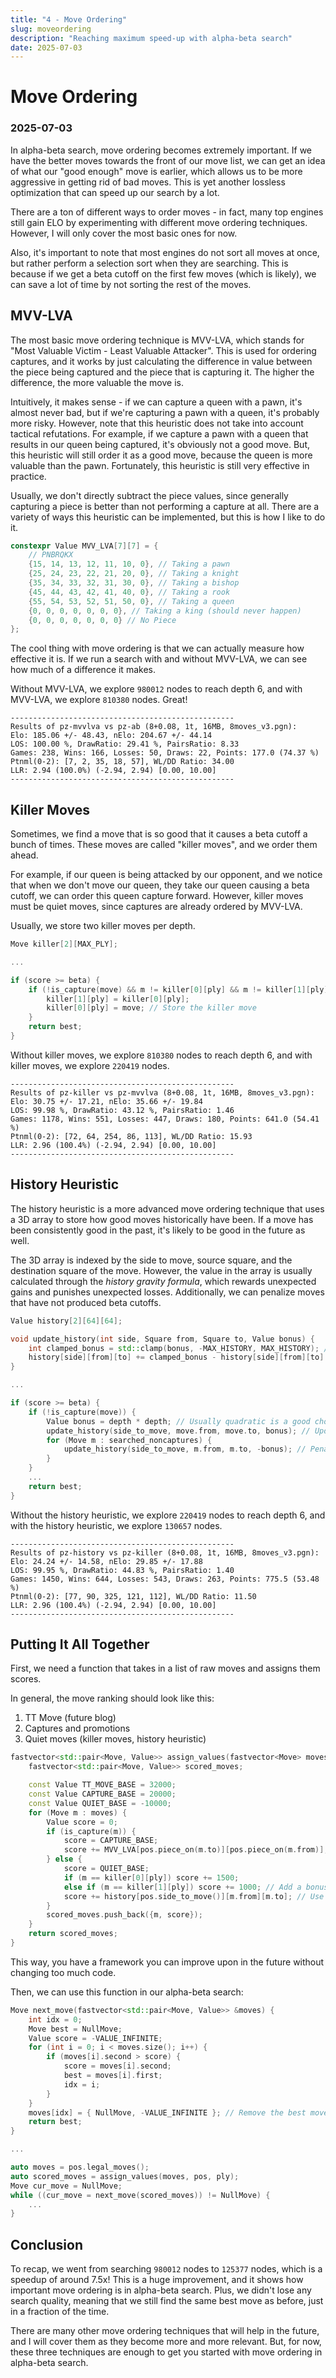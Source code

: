 ```yaml
---
title: "4 - Move Ordering"
slug: moveordering
description: "Reaching maximum speed-up with alpha-beta search"
date: 2025-07-03
---
```


# Move Ordering
### 2025-07-03

In alpha-beta search, move ordering becomes extremely important. If we have the better moves towards the front of our move list, we can get an idea of what our "good enough" move is earlier, which allows us to be more aggressive in getting rid of bad moves. This is yet another lossless optimization that can speed up our search by a lot.

There are a ton of different ways to order moves - in fact, many top engines still gain ELO by experimenting with different move ordering techniques. However, I will only cover the most basic ones for now.

Also, it's important to note that most engines do not sort all moves at once, but rather perform a selection sort when they are searching. This is because if we get a beta cutoff on the first few moves (which is likely), we can save a lot of time by not sorting the rest of the moves.

## MVV-LVA

The most basic move ordering technique is MVV-LVA, which stands for "Most Valuable Victim - Least Valuable Attacker". This is used for ordering captures, and it works by just calculating the difference in value between the piece being captured and the piece that is capturing it. The higher the difference, the more valuable the move is.

Intuitively, it makes sense - if we can capture a queen with a pawn, it's almost never bad, but if we're capturing a pawn with a queen, it's probably more risky. However, note that this heuristic does not take into account tactical refutations. For example, if we capture a pawn with a queen that results in our queen being captured, it's obviously not a good move. But, this heuristic will still order it as a good move, because the queen is more valuable than the pawn. Fortunately, this heuristic is still very effective in practice.

Usually, we don't directly subtract the piece values, since generally capturing a piece is better than not performing a capture at all. There are a variety of ways this heuristic can be implemented, but this is how I like to do it.

```cpp
constexpr Value MVV_LVA[7][7] = {
	// PNBRQKX
	{15, 14, 13, 12, 11, 10, 0}, // Taking a pawn
	{25, 24, 23, 22, 21, 20, 0}, // Taking a knight
	{35, 34, 33, 32, 31, 30, 0}, // Taking a bishop
	{45, 44, 43, 42, 41, 40, 0}, // Taking a rook
	{55, 54, 53, 52, 51, 50, 0}, // Taking a queen
	{0, 0, 0, 0, 0, 0, 0}, // Taking a king (should never happen)
	{0, 0, 0, 0, 0, 0, 0} // No Piece
};
```

The cool thing with move ordering is that we can actually measure how effective it is. If we run a search with and without MVV-LVA, we can see how much of a difference it makes.

Without MVV-LVA, we explore `980012` nodes to reach depth 6, and with MVV-LVA, we explore `810380` nodes. Great!

```
--------------------------------------------------
Results of pz-mvvlva vs pz-ab (8+0.08, 1t, 16MB, 8moves_v3.pgn):
Elo: 185.06 +/- 48.43, nElo: 204.67 +/- 44.14
LOS: 100.00 %, DrawRatio: 29.41 %, PairsRatio: 8.33
Games: 238, Wins: 166, Losses: 50, Draws: 22, Points: 177.0 (74.37 %)
Ptnml(0-2): [7, 2, 35, 18, 57], WL/DD Ratio: 34.00
LLR: 2.94 (100.0%) (-2.94, 2.94) [0.00, 10.00]
--------------------------------------------------
```

## Killer Moves

Sometimes, we find a move that is so good that it causes a beta cutoff a bunch of times. These moves are called "killer moves", and we order them ahead.

For example, if our queen is being attacked by our opponent, and we notice that when we don't move our queen, they take our queen causing a beta cutoff, we can order this queen capture forward. However, killer moves must be quiet moves, since captures are already ordered by MVV-LVA.

Usually, we store two killer moves per depth.

```cpp
Move killer[2][MAX_PLY];

...

if (score >= beta) {
	if (!is_capture(move) && m != killer[0][ply] && m != killer[1][ply]) {
		killer[1][ply] = killer[0][ply];
		killer[0][ply] = move; // Store the killer move
	}
	return best;
}
```

Without killer moves, we explore `810380` nodes to reach depth 6, and with killer moves, we explore `220419` nodes.

```
--------------------------------------------------
Results of pz-killer vs pz-mvvlva (8+0.08, 1t, 16MB, 8moves_v3.pgn):
Elo: 30.75 +/- 17.21, nElo: 35.66 +/- 19.84
LOS: 99.98 %, DrawRatio: 43.12 %, PairsRatio: 1.46
Games: 1178, Wins: 551, Losses: 447, Draws: 180, Points: 641.0 (54.41 %)
Ptnml(0-2): [72, 64, 254, 86, 113], WL/DD Ratio: 15.93
LLR: 2.96 (100.4%) (-2.94, 2.94) [0.00, 10.00]
--------------------------------------------------
```

## History Heuristic

The history heuristic is a more advanced move ordering technique that uses a 3D array to store how good moves historically have been. If a move has been consistently good in the past, it's likely to be good in the future as well.

The 3D array is indexed by the side to move, source square, and the destination square of the move. However, the value in the array is usually calculated through the *history gravity formula*, which rewards unexpected gains and punishes unexpected losses. Additionally, we can penalize moves that have not produced beta cutoffs.

```cpp
Value history[2][64][64];

void update_history(int side, Square from, Square to, Value bonus) {
	int clamped_bonus = std::clamp(bonus, -MAX_HISTORY, MAX_HISTORY); // Ensure the bonus is within bounds
	history[side][from][to] += clamped_bonus - history[side][from][to] * abs(clamped_bonus) / MAX_HISTORY; // Update the history value
}

...

if (score >= beta) {
	if (!is_capture(move)) {
		Value bonus = depth * depth; // Usually quadratic is a good choice, because it rewards deeper searches more
		update_history(side_to_move, move.from, move.to, bonus); // Update the history
		for (Move m : searched_noncaptures) {
			update_history(side_to_move, m.from, m.to, -bonus); // Penalize bad quiet moves
		}
	}
	...
	return best;
}
```

Without the history heuristic, we explore `220419` nodes to reach depth 6, and with the history heuristic, we explore `130657` nodes.

```
--------------------------------------------------
Results of pz-history vs pz-killer (8+0.08, 1t, 16MB, 8moves_v3.pgn):
Elo: 24.24 +/- 14.58, nElo: 29.85 +/- 17.88
LOS: 99.95 %, DrawRatio: 44.83 %, PairsRatio: 1.40
Games: 1450, Wins: 644, Losses: 543, Draws: 263, Points: 775.5 (53.48 %)
Ptnml(0-2): [77, 90, 325, 121, 112], WL/DD Ratio: 11.50
LLR: 2.96 (100.4%) (-2.94, 2.94) [0.00, 10.00]
--------------------------------------------------
```

## Putting It All Together

First, we need a function that takes in a list of raw moves and assigns them scores.

In general, the move ranking should look like this:
1. TT Move (future blog)
2. Captures and promotions
3. Quiet moves (killer moves, history heuristic)

```cpp
fastvector<std::pair<Move, Value>> assign_values(fastvector<Move> moves, Board& pos, int ply) {
	fastvector<std::pair<Move, Value>> scored_moves;

	const Value TT_MOVE_BASE = 32000;
	const Value CAPTURE_BASE = 20000;
	const Value QUIET_BASE = -10000;
	for (Move m : moves) {
		Value score = 0;
		if (is_capture(m)) {
			score = CAPTURE_BASE;
			score += MVV_LVA[pos.piece_on(m.to)][pos.piece_on(m.from)];
		} else {
			score = QUIET_BASE;
			if (m == killer[0][ply]) score += 1500;
			else if (m == killer[1][ply]) score += 1000; // Add a bonus for killer moves
			score += history[pos.side_to_move()][m.from][m.to]; // Use history heuristic for quiet moves
		}
		scored_moves.push_back({m, score});
	}
	return scored_moves;
}
```

This way, you have a framework you can improve upon in the future without changing too much code.

Then, we can use this function in our alpha-beta search:

```cpp
Move next_move(fastvector<std::pair<Move, Value>> &moves) {
	int idx = 0;
	Move best = NullMove;
	Value score = -VALUE_INFINITE;
	for (int i = 0; i < moves.size(); i++) {
		if (moves[i].second > score) {
			score = moves[i].second;
			best = moves[i].first;
			idx = i;
		}
	}
	moves[idx] = { NullMove, -VALUE_INFINITE }; // Remove the best move from the list
	return best;
}

...

auto moves = pos.legal_moves();
auto scored_moves = assign_values(moves, pos, ply);
Move cur_move = NullMove;
while ((cur_move = next_move(scored_moves)) != NullMove) {
	...
}
```

## Conclusion

To recap, we went from searching `980012` nodes to `125377` nodes, which is a speedup of around 7.5x! This is a huge improvement, and it shows how important move ordering is in alpha-beta search. Plus, we didn't lose any search quality, meaning that we still find the same best move as before, just in a fraction of the time.

There are many other move ordering techniques that will help in the future, and I will cover them as they become more and more relevant. But, for now, these three techniques are enough to get you started with move ordering in alpha-beta search.

